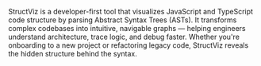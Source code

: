 StructViz is a developer-first tool that visualizes JavaScript and TypeScript code structure by parsing Abstract Syntax Trees (ASTs). It transforms complex codebases into intuitive, navigable graphs — helping engineers understand architecture, trace logic, and debug faster. Whether you're onboarding to a new project or refactoring legacy code, StructViz reveals the hidden structure behind the syntax.
